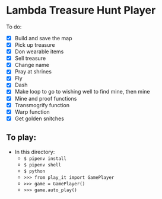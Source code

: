 # Lambda Treasure Hunt Player

To do:
- [x] Build and save the map 
- [x] Pick up treasure
- [x] Don wearable items
- [x] Sell treasure
- [x] Change name
- [x] Pray at shrines
- [x] Fly
- [x] Dash
- [x] Make loop to go to wishing well to find mine, then mine
- [x] Mine and proof functions
- [x] Transmogrify function
- [x] Warp function
- [x] Get golden snitches

## To play:
- In this directory:
    - `$ pipenv install`
    - `$ pipenv shell`
    - `$ python`
    - `>>> from play_it import GamePlayer`
    - `>>> game = GamePlayer()`
    - `>>> game.auto_play()`    

